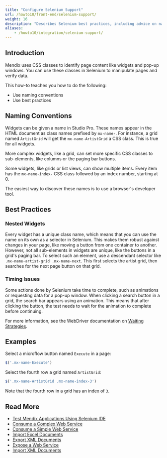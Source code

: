 ```yaml
---
title: "Configure Selenium Support"
url: /howto10/front-end/selenium-support/
weight: 16
description: "Describes Selenium best practices, including advice on naming conventions."
aliases:
    - /howto10/integration/selenium-support/
---
```


## Introduction

Mendix uses CSS classes to identify page content like widgets and pop-up windows. You can use these classes in Selenium to manipulate pages and verify data.

This how-to teaches you how to do the following:

* Use naming conventions
* Use best practices 

## Naming Conventions

Widgets can be given a name in Studio Pro. These names appear in the HTML document as class names prefixed by `mx-name-`. For instance, a grid named `ArtistGrid` will get the `mx-name-ArtistGrid` a CSS class. This is true for all widgets.

More complex widgets, like a grid, can set more specific CSS classes to sub-elements, like columns or the paging bar buttons.

Some widgets, like grids or list views, can show multiple items. Every item has the `mx-name-index-` CSS class followed by an index number, starting at 0.

The easiest way to discover these names is to use a browser's developer tool.

## Best Practices

### Nested Widgets

Every widget has a unique class name, which means that you can use the name on its own as a selector in Selenium. This makes them robust against changes in your page, like moving a button from one container to another. However, not all sub-elements in widgets are unique, like the buttons in a grid's paging bar. To select such an element, use a descendant selector like `.mx-name-artist-grid .mx-name-next`. This first selects the artist grid, then searches for the next page button on that grid.

### Timing Issues

Some actions done by Selenium take time to complete, such as animations or requesting data for a pop-up window. When clicking a search button in a grid, the search bar appears using an animation. This means that after clicking the button, the test needs to wait for the animation to complete before continuing.

For more information, see the WebDriver documentation on [Waiting Strategies](https://www.selenium.dev/documentation/webdriver/waits/).

## Examples

Select a microflow button named `Execute` in a page:

```javascript
$('.mx-name-Execute')

```

Select the fourth row a grid named `ArtistGrid`:

```javascript
$('.mx-name-ArtistGrid .mx-name-index-3')

```

Note that the fourth row in a grid has an index of `3`.

## Read More

* [Test Mendix Applications Using Selenium IDE](/howto10/testing/testing-mendix-applications-using-selenium-ide/)
* [Consume a Complex Web Service](/howto10/integration/consume-a-complex-web-service/)
* [Consume a Simple Web Service](/howto10/integration/consume-a-simple-web-service/)
* [Import Excel Documents](/howto10/integration/importing-excel-documents/)
* [Export XML Documents](/howto10/integration/export-xml-documents/)
* [Expose a Web Service](/howto10/integration/expose-a-web-service/)
* [Import XML Documents](/howto10/integration/importing-xml-documents/)
